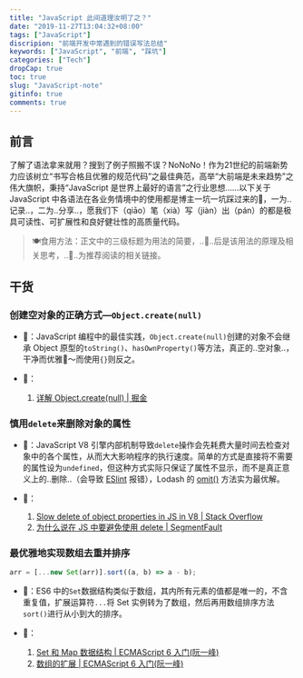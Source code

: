 ```yaml
---
title: "JavaScript 此间道理汝明了之？"
date: "2019-11-27T13:04:32+08:00"
tags: ["JavaScript"]
discripion: "前端开发中常遇到的错误写法总结"
keywords: ["JavaScript", "前端", "踩坑"]
categories: ["Tech"]
dropCap: true
toc: true
slug: "JavaScript-note"
gitinfo: true
comments: true
---
```

## 前言
了解了语法拿来就用？搜到了例子照搬不误？NoNoNo！作为21世纪的前端新势力应该树立“书写合格且优雅的规范代码”之最佳典范，高举“大前端是未来趋势”之伟大旗帜，秉持“JavaScript 是世界上最好的语言”之行业思想……以下关于 JavaScript 中各语法在各业务情境中的使用都是博主一坑一坑踩过来的🥺，一为..记录..，二为..分享..，愿我们下（qiāo）笔（xià）写（jiàn）出（pán）的都是极具可读性、可扩展性和良好健壮性的高质量代码。

> 🍽食用方法：正文中的三级标题为用法的简要，..🤔..后是该用法的原理及相关思考，..🔗..为推荐阅读的相关链接。

## 干货
### 创建空对象的正确方式—`Object.create(null)`
- 🤔：JavaScript 编程中的最佳实践，`Object.create(null)`创建的对象不会继承 Object 原型的`toString()`、`hasOwnProperty()`等方法，真正的..空对象..，干净而优雅🤤～而使用`{}`则反之。

- 🔗：
    1. [详解 Object.create(null) | 掘金](https://juejin.im/post/5acd8ced6fb9a028d444ee4e)

### 慎用`delete`来删除对象的属性
- 🤔️：JavaScript V8 引擎内部机制导致`delete`操作会先耗费大量时间去检查对象中的各个属性，从而大大影响程序的执行速度。简单的方式是直接将不需要的属性设为`undefined`，但这种方式实际只保证了属性不显示，而不是真正意义上的..删除..（会导致 [ESlint](https://eslint.bootcss.com/) 报错），Lodash 的 [omit()](https://lodash.com/docs/4.17.15#omit) 方法实为最优解。

- 🔗：
    1. [Slow delete of object properties in JS in V8 | Stack Overflow
](https://stackoverflow.com/questions/43594092/slow-delete-of-object-properties-in-js-in-v8/44008788)
    2. [为什么说在 JS 中要避免使用 delete | SegmentFault](https://segmentfault.com/a/1190000020081647)

### 最优雅地实现数组去重并排序
```js
arr = [...new Set(arr)].sort((a, b) => a - b);
```
- 🤔：ES6 中的`Set`数据结构类似于数组，其内所有元素的值都是唯一的，不含重复值，扩展运算符`...`将 Set 实例转为了数组，然后再用数组排序方法`sort()`进行从小到大的排序。

- 🔗：
    1. [Set 和 Map 数据结构 | ECMAScript 6 入门(阮一峰)](http://es6.ruanyifeng.com/#docs/set-map#Set)
    2. [数组的扩展 | ECMAScript 6 入门(阮一峰)](http://es6.ruanyifeng.com/#docs/array#%E6%89%A9%E5%B1%95%E8%BF%90%E7%AE%97%E7%AC%A6)

    